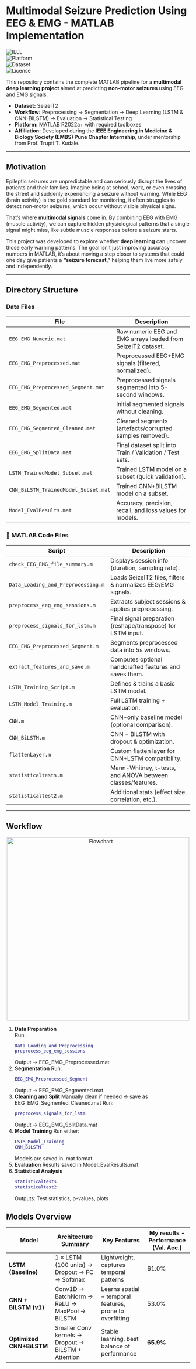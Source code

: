 # Multimodal Seizure Prediction Using EEG & EMG - MATLAB Implementation
![IEEE](https://img.shields.io/badge/IEEE-EMBS%20Pune%20Chapter-blue)  
![Platform](https://img.shields.io/badge/Platform-MATLAB%20R2024a-orange)  
![Dataset](https://img.shields.io/badge/Dataset-SeizeIT2-green)  
![License](https://img.shields.io/badge/License-MIT-lightgrey)  

This repository contains the complete MATLAB pipeline for a **multimodal deep learning project** aimed at predicting **non-motor seizures** using EEG and EMG signals.  

- **Dataset:** SeizeIT2  
- **Workflow:** Preprocessing → Segmentation → Deep Learning (LSTM & CNN-BiLSTM) → Evaluation → Statistical Testing  
- **Platform:** MATLAB R2022a+ with required toolboxes
- **Affiliation:** Developed during the **IEEE Engineering in Medicine & Biology Society (EMBS) Pune Chapter Internship**, under mentorship from Prof. Trupti T. Kudale.  

---

## Motivation  

Epileptic seizures are unpredictable and can seriously disrupt the lives of patients and their families. Imagine being at school, work, or even crossing the street and suddenly experiencing a seizure without warning. While EEG (brain activity) is the gold standard for monitoring, it often struggles to detect non-motor seizures, which occur without visible physical signs.  

That’s where **multimodal signals** come in. By combining EEG with EMG (muscle activity), we can capture hidden physiological patterns that a single signal might miss, like subtle muscle responses before a seizure starts.  

This project was developed to explore whether **deep learning** can uncover those early warning patterns. The goal isn’t just improving accuracy numbers in MATLAB, it’s about moving a step closer to systems that could one day give patients a **“seizure forecast,”** helping them live more safely and independently.  

---


## Directory Structure

### Data Files
| File | Description |
|------|-------------|
| `EEG_EMG_Numeric.mat` | Raw numeric EEG and EMG arrays loaded from SeizeIT2 dataset. |
| `EEG_EMG_Preprocessed.mat` | Preprocessed EEG+EMG signals (filtered, normalized). |
| `EEG_EMG_Preprocessed_Segment.mat` | Preprocessed signals segmented into 5-second windows. |
| `EEG_EMG_Segmented.mat` | Initial segmented signals without cleaning. |
| `EEG_EMG_Segmented_Cleaned.mat` | Cleaned segments (artefacts/corrupted samples removed). |
| `EEG_EMG_SplitData.mat` | Final dataset split into Train / Validation / Test sets. |
| `LSTM_TrainedModel_Subset.mat` | Trained LSTM model on a subset (quick validation). |
| `CNN_BiLSTM_TrainedModel_Subset.mat` | Trained CNN+BiLSTM model on a subset. |
| `Model_EvalResults.mat` | Accuracy, precision, recall, and loss values for models. |

### 🔹 MATLAB Code Files
| Script | Description |
|--------|-------------|
| `check_EEG_EMG_file_summary.m` | Displays session info (duration, sampling rate). |
| `Data_Loading_and_Preprocessing.m` | Loads SeizeIT2 files, filters & normalizes EEG/EMG signals. |
| `preprocess_eeg_emg_sessions.m` | Extracts subject sessions & applies preprocessing. |
| `preprocess_signals_for_lstm.m` | Final signal preparation (reshape/transpose) for LSTM input. |
| `EEG_EMG_Preprocessed_Segment.m` | Segments preprocessed data into 5s windows. |
| `extract_features_and_save.m` | Computes optional handcrafted features and saves them. |
| `LSTM_Training_Script.m` | Defines & trains a basic LSTM model. |
| `LSTM_Model_Training.m` | Full LSTM training + evaluation. |
| `CNN.m` | CNN-only baseline model (optional comparison). |
| `CNN_BiLSTM.m` | CNN + BiLSTM with dropout & optimization. |
| `flattenLayer.m` | Custom flatten layer for CNN+LSTM compatibility. |
| `statisticaltests.m` | Mann-Whitney, t-tests, and ANOVA between classes/features. |
| `statisticaltest2.m` | Additional stats (effect size, correlation, etc.). |

---

## Workflow
<p align="center">
  <img src="https://github.com/user-attachments/assets/e7110446-e75e-4018-abdf-2c702d8f8c49" alt="Flowchart" width="500"/>
</p>

1. **Data Preparation**  
   Run:  
   ```matlab
   Data_Loading_and_Preprocessing
   preprocess_eeg_emg_sessions
   ````
   Output → EEG_EMG_Preprocessed.mat
2. **Segmentation**
   Run:  
   ```matlab
   EEG_EMG_Preprocessed_Segment
   ```
   Output → EEG_EMG_Segmented.mat
3. **Cleaning and Split**
   Manually clean if needed → save as EEG_EMG_Segmented_Cleaned.mat
   Run:  
   ```matlab
   preprocess_signals_for_lstm
   ```
   Output → EEG_EMG_SplitData.mat
5. **Model Training**
   Run either:
   ```matlab
   LSTM_Model_Training
   CNN_BiLSTM
   ```
   Models are saved in .mat format.
7. **Evaluation**
   Results saved in Model_EvalResults.mat.
9. **Statistical Analysis**
    ```matlab
    statisticaltests
    statisticaltest2
   ```
    Outputs: Test statistics, p-values, plots

## Models Overview  

| Model                  | Architecture Summary                              | Key Features                          | My results -Performance (Val. Acc.) |
|-------------------------|--------------------------------------------------|---------------------------------------|--------------------------|
| **LSTM (Baseline)**     | 1 × LSTM (100 units) → Dropout → FC → Softmax    | Lightweight, captures temporal patterns | 61.0% |
| **CNN + BiLSTM (v1)**   | Conv1D → BatchNorm → ReLU → MaxPool → BiLSTM    | Learns spatial + temporal features, prone to overfitting | 53.0% |
| **Optimized CNN+BiLSTM**| Smaller Conv kernels → Dropout → BiLSTM + Attention | Stable learning, best balance of performance | **65.9%** |

